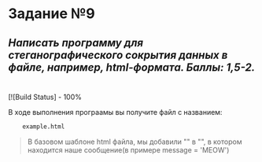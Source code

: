 # Задание №9
## _Написать программу для стеганографического сокрытия данных в файле, например, html-формата. Баллы: 1,5-2._


#
#

[![Build Status] - 100%

В ходе выполнения програамы вы получите файл с названием:
```sh
    example.html
```
>В базовом шаблоне html файла, мы добавили "<meta>" в "<head>", в котором находится наше сообщение(в примере message = 'MEOW')
